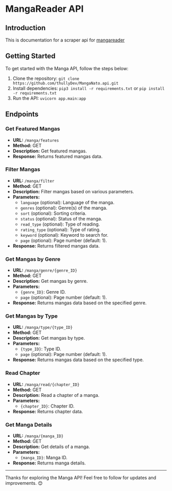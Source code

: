 # MangaReader API

## Introduction
This is documentation for a scraper api for [mangareader](https://mangareader.to/)

## Getting Started
To get started with the Manga API, follow the steps below:
1. Clone the repository: `git clone https://github.com/thullyDev/MangaNato.api.git`
2. Install dependencies: `pip3 install -r requirements.txt` or `pip install -r requirements.txt`
3. Run the API: `uvicorn app.main:app`

## Endpoints

### Get Featured Mangas

- **URL:** `/manga/features`
- **Method:** GET
- **Description:** Get featured mangas.
- **Response:** Returns featured mangas data.

### Filter Mangas

- **URL:** `/manga/filter`
- **Method:** GET
- **Description:** Filter mangas based on various parameters.
- **Parameters:**
  - `language` (optional): Language of the manga.
  - `genres` (optional): Genre(s) of the manga.
  - `sort` (optional): Sorting criteria.
  - `status` (optional): Status of the manga.
  - `read_type` (optional): Type of reading.
  - `rating_type` (optional): Type of rating.
  - `keyword` (optional): Keyword to search for.
  - `page` (optional): Page number (default: 1).
- **Response:** Returns filtered mangas data.

### Get Mangas by Genre

- **URL:** `/manga/genre/{genre_ID}`
- **Method:** GET
- **Description:** Get mangas by genre.
- **Parameters:**
  - `{genre_ID}`: Genre ID.
  - `page` (optional): Page number (default: 1).
- **Response:** Returns mangas data based on the specified genre.

### Get Mangas by Type

- **URL:** `/manga/type/{type_ID}`
- **Method:** GET
- **Description:** Get mangas by type.
- **Parameters:**
  - `{type_ID}`: Type ID.
  - `page` (optional): Page number (default: 1).
- **Response:** Returns mangas data based on the specified type.

### Read Chapter

- **URL:** `/manga/read/{chapter_ID}`
- **Method:** GET
- **Description:** Read a chapter of a manga.
- **Parameters:**
  - `{chapter_ID}`: Chapter ID.
- **Response:** Returns chapter data.

### Get Manga Details

- **URL:** `/manga/{manga_ID}`
- **Method:** GET
- **Description:** Get details of a manga.
- **Parameters:**
  - `{manga_ID}`: Manga ID.
- **Response:** Returns manga details.

---

Thanks for exploring the Manga API! Feel free to follow for updates and improvements. 😊

